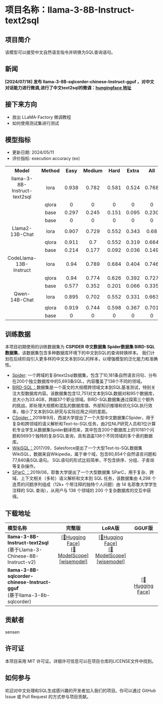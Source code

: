 # 项目名称：llama-3-8B-Instruct-text2sql

## 项目简介
该模型可以接受中文自然语言指令并转换为SQL查询语句。

## 新闻

**[2024/07/18]  发布 llama-3-8B-sqlcorder-chinese-Instruct-gguf ，对中文对话能力进行微调,进行了中文text2sql的微调：[hungingface 地址](https://huggingface.co/text2sql/llama-3-8B-sqlcorder-chinese-Instruct-gguf)**

## 接下来方向
- 放出 LLaMA-Factory 微调教程
- 如何使用测试集进行测试
## 模型指标
- 更新日期: 2024/05/11
- 评价指标: execution accuracy (ex)

<table style="text-align: center;">
  <tr>
    <th style="text-align: center;">Model</th>
    <th>Method</th>
    <th>Easy</th>
    <th>Medium</th>
    <th>Hard</th>
    <th>Extra</th>
    <th>All</th>
  </tr>
    <tr>
    <td>llama-3-8B-Instruct-text2sql</td>
    <td>lora</td>
    <td>0.938</td>
    <td>0.782</td>
    <td>0.581</td>
    <td>0.524</td>
    <td>0.768</td>
  </tr>
  <tr>
    <td></td>
    <td>qlora</td>
    <td>0</td>
    <td>0</td>
    <td>0</td>
    <td>0</td>
    <td>0</td>
  </tr>
  <tr>
    <td></td>
    <td>base</td>
    <td>0.297</td>
    <td>0.245</td>
    <td>0.151</td>
    <td>0.095</td>
    <td>0.230</td>
  </tr>
  <tr>
    <td></td>
    <td>base</td>
    <td>0</td>
    <td>0</td>
    <td>0</td>
    <td>0</td>
    <td>0</td>
  </tr>
  <tr>
    <td>Llama2-13B-Chat</td>
    <td>lora</td>
    <td>0.907</td>
    <td>0.729</td>
    <td>0.552</td>
    <td>0.343</td>
    <td>0.68</td>
  </tr>
  <tr>
    <td></td>
    <td>qlora</td>
    <td>0.911</td>
    <td>0.7</td>
    <td>0.552</td>
    <td>0.319</td>
    <td>0.664</td>
  </tr>
  <tr>
    <td></td>
    <td>base</td>
    <td>0.214</td>
    <td>0.177</td>
    <td>0.092</td>
    <td>0.036</td>
    <td>0.149</td>
  </tr>
  <tr>
    <td>CodeLlama-13B-Instruct</td>
    <td>lora</td>
    <td>0.94</td>
    <td>0.789</td>
    <td>0.684</td>
    <td>0.404</td>
    <td>0.746</td>
  </tr>
  <tr>
    <td></td>
    <td>qlora</td>
    <td>0.94</td>
    <td>0.774</td>
    <td>0.626</td>
    <td>0.392</td>
    <td>0.727</td>
  </tr>
  <tr>
    <td></td>
    <td>base</td>
    <td>0.577</td>
    <td>0.352</td>
    <td>0.201</td>
    <td>0.066</td>
    <td>0.335</td>
  </tr>
  <tr>
    <td>Qwen-14B-Chat</td>
    <td>lora</td>
    <td>0.895</td>
    <td>0.702</td>
    <td>0.552</td>
    <td>0.331</td>
    <td>0.663</td>
  </tr>
  <tr>
    <td></td>
    <td>qlora</td>
    <td>0.919</td>
    <td>0.744</td>
    <td>0.598</td>
    <td>0.367</td>
  <td>0.701</td>
  </tr>
    <tr>
    <td></td>
    <td>base</td>
    <td>0</td>
    <td>0</td>
    <td>0</td>
    <td>0</td>
    <td>0</td>
  </tr>
</table>

## 训练数据
  本项目初期使用的训练数据集为 **CSPIDER 中文数据集 Spider数据集 BIRD-SQL 数据集**，该数据集包含多种数据库环境下的中文到SQL的查询转换样本。
  我们计划在后续阶段引入更多样的中文文本到SQL的样本，以增强模型的泛化能力和准确性。   
  
- [Spider](https://yale-lily.github.io/spider): 一个跨域的复杂text2sql数据集，包含了10,181条自然语言问句、分布在200个独立数据库中的5,693条SQL，内容覆盖了138个不同的领域。
- [BIRD-SQL：](https://bird-bench.github.io/)数据集是一个英文的大规模跨领域文本到SQL基准测试，特别关注大型数据库内容。该数据集包含12,751对文本到SQL数据对和95个数据库，总大小为33.4GB，跨越37个职业领域。BIRD-SQL数据集通过探索三个额外的挑战，即处理大规模和混乱的数据库值、外部知识推理和优化SQL执行效率，缩小了文本到SQL研究与实际应用之间的差距。
- [CSpider：](https://drive.google.com/drive/folders/1TxCUq1ydPuBdDdHF3MkHT-8zixluQuLa?usp=sharing)2019年9月，西湖大学提出了一个大型中文数据集CSpider，用于复杂和跨领域的语义解析和Text-to-SQL任务，由2位NLP研究人员和1位计算机专业学生从数据集Spider翻译而来，其中包含200个数据库上的10181个问题和5693个独特的复杂SQL查询，具有涵盖138个不同领域的多个表的数据库。
- [WikiSQL：](https://github.com/salesforce/WikiSQL)2017/09，Salesforce提出了一个大型Text-to-SQL数据集WikiSQL，数据来自Wikipedia，属于单个域，包含80,654个自然语言问题和77,840条SQL语句。 SQL语句的形式比较简单，不包含排序、分组、子查询等复杂操作。
- [SParC ：](https://drive.usercontent.google.com/download?id=1Uu7NMHTR1tdQw1t7bAuM7OPU4LElVKfg&export=download&authuser=0)2019/06，耶鲁大学提出了一个大型数据集 SParC，用于复杂、跨域、上下文相关（多轮）语义解析和文本到 SQL 任务，该数据集由 4,298 个连贯的问题序列组成（12k+ 个带注释的独特个人问题）由 14 名耶鲁大学学生注释的 SQL 查询），从用户与 138 个领域的 200 个复杂数据库的交互中获得。

## 下载地址

| 模型名称                  |                    完整版                    |                    LoRA版                    |                    GGUF版                    |
| :------------------------ | :----------------------------------------------------------: | :----------------------------------------------------------: | :----------------------------------------------------------: |
| **llama-3-8B-Instruct-text2sql**<br/>(基于Llama-3-Chinese-8B-Instruct-v2) | [[🤗Hugging Face]]()<br/> [[🤖ModelScope]](https://www.modelscope.cn/models/senjia/llama-3-8B-Instruct-text2sql/summary)<br/>[[wisemodel]]() | [[🤗Hugging Face]]()<br/> [[🤖ModelScope]](https://www.modelscope.cn/models/senjia/llama-3-8B-Instruct-text2sql-lora/summary)<br/>[[wisemodel]]() |  |
| **llama-3-8B-sqlcorder-chinese-Instruct-gguf**<br/>(基于llama-3-8b-sqlcorder) | |  |[[🤗Hugging Face]](https://huggingface.co/text2sql/llama-3-8B-sqlcorder-chinese-Instruct-gguf)<br/>|

## 贡献者
sensen
## 许可证
本项目采用 MIT 许可证。详细许可信息可以在项目仓库的LICENSE文件中找到。

## 如何参与
欢迎对中文处理和SQL生成感兴趣的开发者加入我们的项目。你可以通过 GitHub Issue 或 Pull Request 的方式参与项目贡献。

